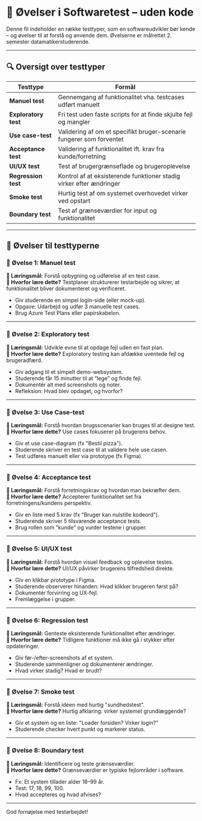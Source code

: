 
# 🧪 Øvelser i Softwaretest – uden kode

Denne fil indeholder en række testtyper, som en softwareudvikler bør kende – og øvelser til at forstå og anvende dem. Øvelserne er målrettet 2. semester datamatikerstuderende.

---

## 🔍 Oversigt over testtyper

| Testtype             | Formål                                                                 |
|----------------------|------------------------------------------------------------------------|
| **Manuel test**       | Gennemgang af funktionalitet vha. testcases udført manuelt             |
| **Exploratory test**  | Fri test uden faste scripts for at finde skjulte fejl og mangler       |
| **Use case-test**     | Validering af om et specifikt bruger-scenarie fungerer som forventet   |
| **Acceptance test**   | Validering af funktionalitet ift. krav fra kunde/forretning            |
| **UI/UX test**        | Test af brugergrænseflade og brugeroplevelse                           |
| **Regression test**   | Kontrol af at eksisterende funktioner stadig virker efter ændringer    |
| **Smoke test**        | Hurtig test af om systemet overhovedet virker ved opstart              |
| **Boundary test**     | Test af grænseværdier for input og funktionalitet                      |

---

## 🧪 Øvelser til testtyperne

### 🔹 Øvelse 1: Manuel test

**🎯 Læringsmål:** Forstå opbygning og udførelse af en test case.  
**🧠 Hvorfor lære dette?** Testplaner strukturerer testarbejde og sikrer, at funktionalitet bliver dokumenteret og verificeret.

- Giv studerende en simpel login-side (eller mock-up).
- Opgave: Udarbejd og udfør 3 manuelle test cases.
- Brug Azure Test Plans eller papirskabelon.

---

### 🔹 Øvelse 2: Exploratory test

**🎯 Læringsmål:** Udvikle evne til at opdage fejl uden en fast plan.  
**🧠 Hvorfor lære dette?** Exploratory testing kan afdække uventede fejl og brugeradfærd.

- Giv adgang til et simpelt demo-websystem.
- Studerende får 15 minutter til at “lege” og finde fejl.
- Dokumentér alt med screenshots og noter.
- Refleksion: Hvad blev opdaget, og hvorfor?

---

### 🔹 Øvelse 3: Use Case-test

**🎯 Læringsmål:** Forstå hvordan brugsscenarier kan bruges til at designe test.  
**🧠 Hvorfor lære dette?** Use cases fokuserer på brugerens behov.

- Giv et use case-diagram (fx "Bestil pizza").
- Studerende skriver en test case til at validere hele use casen.
- Test udføres manuelt eller via prototype (fx Figma).

---

### 🔹 Øvelse 4: Acceptance test

**🎯 Læringsmål:** Forstå forretningskrav og hvordan man bekræfter dem.  
**🧠 Hvorfor lære dette?** Accepterer funktionalitet set fra forretningens/kundens perspektiv.

- Giv en liste med 5 krav (fx “Bruger kan nulstille kodeord”).
- Studerende skriver 5 tilsvarende acceptance tests.
- Brug rollen som "kunde" og vurder testene i grupper.

---

### 🔹 Øvelse 5: UI/UX test

**🎯 Læringsmål:** Forstå hvordan visuel feedback og oplevelse testes.  
**🧠 Hvorfor lære dette?** UI/UX påvirker brugerens tilfredshed direkte.

- Giv en klikbar prototype i Figma.
- Studerende observerer hinanden: Hvad klikker brugeren først på?
- Dokumentér forvirring og UX-fejl.
- Fremlæggelse i grupper.

---

### 🔹 Øvelse 6: Regression test

**🎯 Læringsmål:** Genteste eksisterende funktionalitet efter ændringer.  
**🧠 Hvorfor lære dette?** Tidligere funktioner må ikke gå i stykker efter opdateringer.

- Giv før-/efter-screenshots af et system.
- Studerende sammenligner og dokumenterer ændringer.
- Hvad virker stadig? Hvad er brudt?

---

### 🔹 Øvelse 7: Smoke test

**🎯 Læringsmål:** Forstå idéen med hurtig "sundhedstest".  
**🧠 Hvorfor lære dette?** Hurtig afklaring: virker systemet grundlæggende?

- Giv et system og en liste: "Loader forsiden? Virker login?"
- Studerende checker hvert punkt og markerer status.

---

### 🔹 Øvelse 8: Boundary test

**🎯 Læringsmål:** Identificere og teste grænseværdier.  
**🧠 Hvorfor lære dette?** Grænseværdier er typiske fejlområder i software.

- Fx: Et system tillader alder 18–99 år.
- Test: 17, 18, 99, 100.
- Hvad accepteres og hvad afvises?

---

God fornøjelse med testarbejdet!
